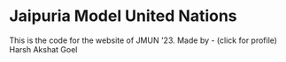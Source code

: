 <h1>Jaipuria Model United Nations</h1>

This is the code for the website of JMUN '23.
Made by - (click for profile)
<a herf="https://www.instagram.com/_lonepair._/">Harsh</a>
<a herf="https://www.instagram.com/ag.akshatt/">Akshat Goel</a>
